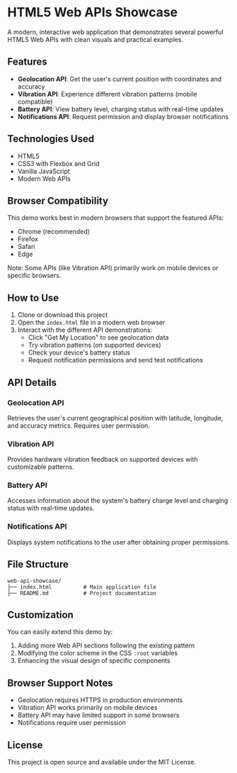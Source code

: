 # HTML5 Web APIs Showcase

A modern, interactive web application that demonstrates several powerful HTML5 Web APIs with clean visuals and practical examples.

## Features

- **Geolocation API**: Get the user's current position with coordinates and accuracy
- **Vibration API**: Experience different vibration patterns (mobile compatible)
- **Battery API**: View battery level, charging status with real-time updates
- **Notifications API**: Request permission and display browser notifications

## Technologies Used

- HTML5
- CSS3 with Flexbox and Grid
- Vanilla JavaScript
- Modern Web APIs

## Browser Compatibility

This demo works best in modern browsers that support the featured APIs:
- Chrome (recommended)
- Firefox
- Safari
- Edge

Note: Some APIs (like Vibration API) primarily work on mobile devices or specific browsers.

## How to Use

1. Clone or download this project
2. Open the `index.html` file in a modern web browser
3. Interact with the different API demonstrations:
   - Click "Get My Location" to see geolocation data
   - Try vibration patterns (on supported devices)
   - Check your device's battery status
   - Request notification permissions and send test notifications

## API Details

### Geolocation API
Retrieves the user's current geographical position with latitude, longitude, and accuracy metrics. Requires user permission.

### Vibration API
Provides hardware vibration feedback on supported devices with customizable patterns.

### Battery API
Accesses information about the system's battery charge level and charging status with real-time updates.

### Notifications API
Displays system notifications to the user after obtaining proper permissions.

## File Structure

```
web-api-showcase/
├── index.html          # Main application file
├── README.md           # Project documentation
```

## Customization

You can easily extend this demo by:
1. Adding more Web API sections following the existing pattern
2. Modifying the color scheme in the CSS `:root` variables
3. Enhancing the visual design of specific components

## Browser Support Notes

- Geolocation requires HTTPS in production environments
- Vibration API works primarily on mobile devices
- Battery API may have limited support in some browsers
- Notifications require user permission

## License

This project is open source and available under the MIT License.
